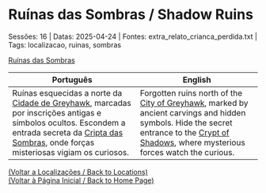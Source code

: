 
# Ruínas das Sombras / Shadow Ruins

Sessões: 16 | Datas: 2025-04-24 | Fontes: extra_relato_crianca_perdida.txt | Tags: localizacao, ruinas, sombras

[Ruínas das Sombras](ruinas_das_sombras.png)

| Português | English |
|-----------|---------|
| Ruínas esquecidas a norte da [Cidade de Greyhawk](cidade_de_greyhawk.md), marcadas por inscrições antigas e símbolos ocultos. Escondem a entrada secreta da [Cripta das Sombras](cripta_das_sombras.md), onde forças misteriosas vigiam os curiosos. | Forgotten ruins north of the [City of Greyhawk](cidade_de_greyhawk.md), marked by ancient carvings and hidden symbols. Hide the secret entrance to the [Crypt of Shadows](cripta_das_sombras.md), where mysterious forces watch the curious. |

[(Voltar a Localizações / Back to Locations)](localizacoes.md)  
[(Voltar à Página Inicial / Back to Home Page)](home.md)

